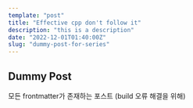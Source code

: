 ```yaml
---
template: "post"
title: "Effective cpp don't follow it"
description: "this is a description"
date: "2022-12-01T01:40:00Z"
slug: "dummy-post-for-series"
---
```


## Dummy Post

모든 frontmatter가 존재하는 포스트
(build 오류 해결을 위해)